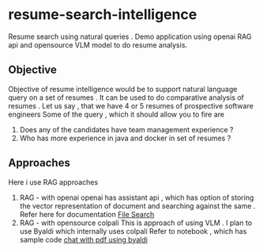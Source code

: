 # resume-search-intelligence
Resume search using natural queries .  Demo application using openai RAG api and opensource VLM model to do resume analysis.

## Objective 
Objective of resume intelligence would be to support natural language query on a set of resumes .
It can be used to do comparative analysis of resumes .
Let us say , that we have 4 or 5 resumes of prospective software engineers
Some of the query , which it should allow you to fire are 
1. Does any of the candidates have team management experience ? 
2. Who has more experience in java and docker in set of resumes ?

## Approaches
Here i use RAG approaches 
1. RAG - with openai
   openai has assistant api , which has option of storing the vector representation of document and searching against the same .
   Refer here for documentation [File Search](https://platform.openai.com/docs/assistants/tools/file-search)
2. RAG - with opensource colpali
   This is approach of using VLM . I plan to use Byaldi which internally uses colpali
   Refer to notebook , which has sample code [chat with pdf using byaldi
   ](https://github.com/AnswerDotAI/byaldi/blob/main/examples/chat_with_your_pdf.ipynb)